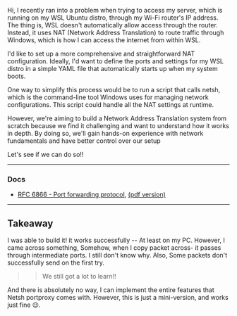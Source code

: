 Hi,
I recently ran into a problem when trying to access my server, which is running on my WSL Ubuntu distro, through my Wi-Fi router's IP address. The thing is, WSL doesn't automatically allow access through the router. Instead, it uses NAT (Network Address Translation) to route traffic through Windows, which is how I can access the internet from within WSL.

I'd like to set up a more comprehensive and straightforward NAT configuration. Ideally, I'd want to define the ports and settings for my WSL distro in a simple YAML file that automatically starts up when my system boots.

One way to simplify this process would be to run a script that calls netsh, which is the command-line tool Windows uses for managing network configurations. This script could handle all the NAT settings at runtime.

However, we're aiming to build a Network Address Translation system from scratch because we find it challenging and want to understand how it works in depth. By doing so, we'll gain hands-on experience with network fundamentals and have better control over our setup

Let's see if we can do so!!

---

### Docs

- [RFC 6866 - Port forwarding protocol](https://datatracker.ietf.org/doc/html/rfc6886), [(pdf version)](https://www.rfc-editor.org/rfc/pdfrfc/rfc6886.txt.pdf)

---

## Takeaway

I was able to build it! it works successfully -- At least on my PC. However, I came across something, Somehow, when I copy packet across- it passes through intermediate ports. I still don't know why. Also, Some packets don't successfully send on the first try.

> > We still got a lot to learn!!

And there is absolutely no way, I can implement the entire features that Netsh portproxy comes with. However, this is just a mini-version, and works just fine 😉.

